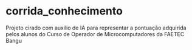 # corrida_conhecimento
Projeto cirado com auxilio de IA para representar a pontuação adquirida pelos alunos do Curso de Operador de Microcomputadores da FAETEC Bangu
